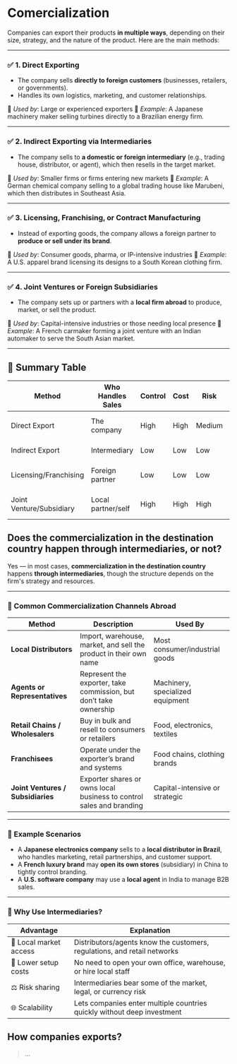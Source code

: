 # Comercialization

Companies can export their products **in multiple ways**, depending on their size, strategy, and the nature of the product. Here are the main methods:

---

### ✅ **1. Direct Exporting**

* The company sells **directly to foreign customers** (businesses, retailers, or governments).
* Handles its own logistics, marketing, and customer relationships.

🔹 *Used by*: Large or experienced exporters
🔹 *Example*: A Japanese machinery maker selling turbines directly to a Brazilian energy firm.

---

### ✅ **2. Indirect Exporting via Intermediaries**

* The company sells to **a domestic or foreign intermediary** (e.g., trading house, distributor, or agent), which then resells in the target market.

🔹 *Used by*: Smaller firms or firms entering new markets
🔹 *Example*: A German chemical company selling to a global trading house like Marubeni, which then distributes in Southeast Asia.

---

### ✅ **3. Licensing, Franchising, or Contract Manufacturing**

* Instead of exporting goods, the company allows a foreign partner to **produce or sell under its brand**.

🔹 *Used by*: Consumer goods, pharma, or IP-intensive industries
🔹 *Example*: A U.S. apparel brand licensing its designs to a South Korean clothing firm.

---

### ✅ **4. Joint Ventures or Foreign Subsidiaries**

* The company sets up or partners with a **local firm abroad** to produce, market, or sell the product.

🔹 *Used by*: Capital-intensive industries or those needing local presence
🔹 *Example*: A French carmaker forming a joint venture with an Indian automaker to serve the South Asian market.

---

## 🔄 Summary Table

| Method                   | Who Handles Sales  | Control | Cost | Risk   | Typical Users                |
| ------------------------ | ------------------ | ------- | ---- | ------ | ---------------------------- |
| Direct Export            | The company        | High    | High | Medium | Experienced, large exporters |
| Indirect Export          | Intermediary       | Low     | Low  | Low    | Small or new exporters       |
| Licensing/Franchising    | Foreign partner    | Low     | Low  | Low    | Brand-based companies        |
| Joint Venture/Subsidiary | Local partner/self | High    | High | High   | Capital-intensive firms      |


## Does the commercialization in the destination country happen through intermediaries, or not?

Yes — in most cases, **commercialization in the destination country** happens **through intermediaries**, though the structure depends on the firm's strategy and resources.

---

### 🔁 Common Commercialization Channels Abroad

| Method                            | Description                                                          | Used By                          |
| --------------------------------- | -------------------------------------------------------------------- | -------------------------------- |
| **Local Distributors**            | Import, warehouse, market, and sell the product in their own name    | Most consumer/industrial goods   |
| **Agents or Representatives**     | Represent the exporter, take commission, but don’t take ownership    | Machinery, specialized equipment |
| **Retail Chains / Wholesalers**   | Buy in bulk and resell to consumers or retailers                     | Food, electronics, textiles      |
| **Franchisees**                   | Operate under the exporter’s brand and systems                       | Food chains, clothing brands     |
| **Joint Ventures / Subsidiaries** | Exporter shares or owns local business to control sales and branding | Capital-intensive or strategic   |

---

### 🧠 Example Scenarios

* A **Japanese electronics company** sells to a **local distributor in Brazil**, who handles marketing, retail partnerships, and customer support.
* A **French luxury brand** may **open its own stores** (subsidiary) in China to tightly control branding.
* A **U.S. software company** may use a **local agent** in India to manage B2B sales.

---

### 🎯 Why Use Intermediaries?

| Advantage              | Explanation                                                              |
| ---------------------- | ------------------------------------------------------------------------ |
| 🚛 Local market access | Distributors/agents know the customers, regulations, and retail networks |
| 💸 Lower setup costs   | No need to open your own office, warehouse, or hire local staff          |
| ⚖️ Risk sharing        | Intermediaries bear some of the market, legal, or currency risk          |
| 🌐 Scalability         | Lets companies enter multiple countries quickly without deep investment  |


## How companies exports?

> ...